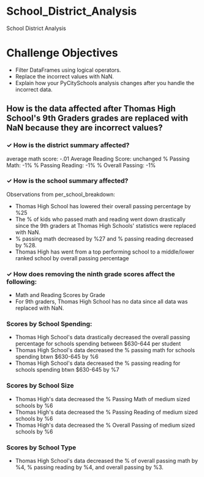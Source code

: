 # School_District_Analysis
School District Analysis

# Challenge Objectives
- Filter DataFrames using logical operators.
- Replace the incorrect values with NaN.
- Explain how your PyCitySchools analysis changes after you handle the incorrect data.  


## How is the data affected after Thomas High School's 9th Graders grades are replaced with NaN because they are incorrect values?

### ✓ How is the district summary affected?
average math score: -.01 
Average Reading Score: unchanged
% Passing Math: -1%
% Passing Reading: -1%
% Overall Passing: -1%

### ✓ How is the school summary affected?
Observations from per_school_breakdown: 
- Thomas High School has lowered their overall passing percentage by %25
- The % of kids who passed math and reading went down drastically since the 9th graders at Thomas High Schools' statistics were replaced with NaN.
- % passing math decreased by %27 and % passing reading decreased by %28.
- Thomas High has went from a top performing school to a middle/lower ranked school by overall passing percentage

### ✓ How does removing the ninth grade scores affect the following:
- Math and Reading Scores by Grade
- For 9th graders, Thomas High School has no data since all data was replaced with NaN.

### Scores by School Spending:
- Thomas High School's data drastically decreased the overall passing percentage for schools spending between $630-644 per student 
- Thomas High School's data decreased the % passing math for schools spending btwn $630-645 by %6
- Thomas High School's data decreased the % passing reading for schools spending btwn $630-645 by %7

### Scores by School Size
- Thomas High's data decreased the % Passing Math of medium sized schools by %6
- Thomas High's data decreased the % Passing Reading of medium sized schools by %6
- Thomas High's data decreased the % Overall Passing of medium sized schools by %6

### Scores by School Type
- Thomas High School's data decreased the % of overall passing math by %4, % passing reading by %4, and overall passing by %3.











